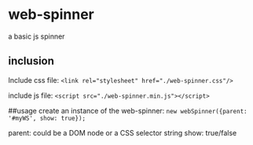 # web-spinner
a basic js spinner

## inclusion
Include css file:
`<link rel="stylesheet" href="./web-spinner.css"/>`

include js file:
`<script src="./web-spinner.min.js"></script>`


##usage
create an instance of the web-spinner:
`new webSpinner({parent: '#myWS', show: true});`

parent: could be a DOM node or a CSS selector string
show: true/false